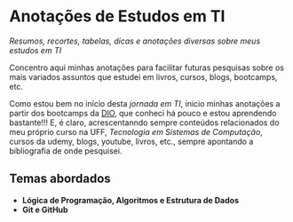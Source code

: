 # Anotações de Estudos em TI

*Resumos, recortes, tabelas, dicas e anotações diversas sobre meus estudos em TI*

Concentro aqui minhas anotações para facilitar futuras pesquisas sobre os mais variados assuntos que estudei em livros, cursos, blogs, bootcamps, etc.  

Como estou bem no início desta *jornada em TI*, inicio minhas anotações a partir dos bootcamps da [DIO](https://web.dio.me/), que conheci há pouco e estou aprendendo bastante!!! E, é claro, acrescentanndo sempre conteúdos relacionados do meu próprio curso na UFF, *Tecnologia em Sistemas de Computação*, cursos da udemy, blogs, youtube, livros, etc., sempre apontando a bibliografia de onde pesquisei.  

## Temas abordados  

- **Lógica de Programação, Algoritmos e Estrutura de Dados**
- **Git e GitHub**


